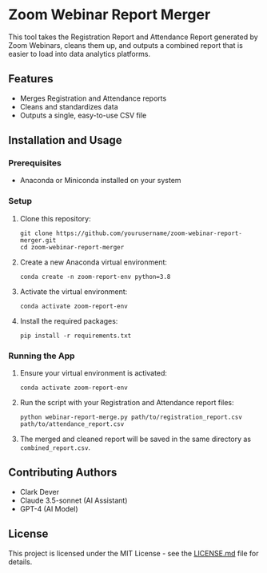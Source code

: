 # Zoom Webinar Report Merger

This tool takes the Registration Report and Attendance Report generated by Zoom Webinars, cleans them up, and outputs a combined report that is easier to load into data analytics platforms.

## Features

- Merges Registration and Attendance reports
- Cleans and standardizes data
- Outputs a single, easy-to-use CSV file

## Installation and Usage

### Prerequisites

- Anaconda or Miniconda installed on your system

### Setup

1. Clone this repository:
   ```
   git clone https://github.com/yourusername/zoom-webinar-report-merger.git
   cd zoom-webinar-report-merger
   ```

2. Create a new Anaconda virtual environment:
   ```
   conda create -n zoom-report-env python=3.8
   ```

3. Activate the virtual environment:
   ```
   conda activate zoom-report-env
   ```

4. Install the required packages:
   ```
   pip install -r requirements.txt
   ```

### Running the App

1. Ensure your virtual environment is activated:
   ```
   conda activate zoom-report-env
   ```

2. Run the script with your Registration and Attendance report files:
   ```
   python webinar-report-merge.py path/to/registration_report.csv path/to/attendance_report.csv
   ```

3. The merged and cleaned report will be saved in the same directory as `combined_report.csv`.

## Contributing Authors

- Clark Dever
- Claude 3.5-sonnet (AI Assistant)
- GPT-4 (AI Model)

## License

This project is licensed under the MIT License - see the [LICENSE.md](License.md) file for details.